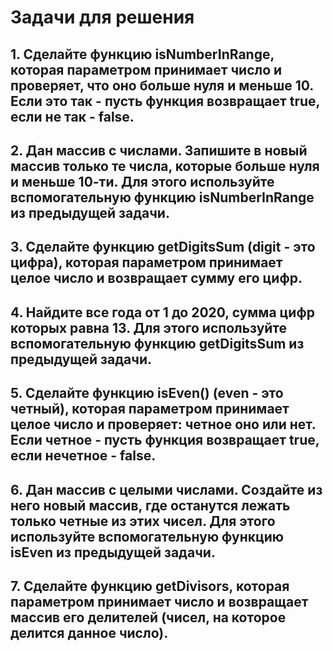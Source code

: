 # Задачи для решения
## 1. Сделайте функцию isNumberInRange, которая параметром принимает число и проверяет, что оно больше нуля и меньше 10. Если это так - пусть функция возвращает true, если не так - false.

## 2. Дан массив с числами. Запишите в новый массив только те числа, которые больше нуля и меньше 10-ти. Для этого используйте вспомогательную функцию isNumberInRange из предыдущей задачи.

## 3. Сделайте функцию getDigitsSum (digit - это цифра), которая параметром принимает целое число и возвращает сумму его цифр.

## 4. Найдите все года от 1 до 2020, сумма цифр которых равна 13. Для этого используйте вспомогательную функцию getDigitsSum из предыдущей задачи.

## 5. Сделайте функцию isEven() (even - это четный), которая параметром принимает целое число и проверяет: четное оно или нет. Если четное - пусть функция возвращает true, если нечетное - false.

## 6. Дан массив с целыми числами. Создайте из него новый массив, где останутся лежать только четные из этих чисел. Для этого используйте вспомогательную функцию isEven из предыдущей задачи.

## 7. Сделайте функцию getDivisors, которая параметром принимает число и возвращает массив его делителей (чисел, на которое делится данное число).
